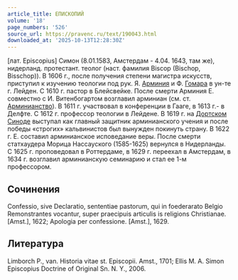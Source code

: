 ```yaml
---
article_title: ЕПИСКОПИЙ
volume: '18'
page_numbers: '526'
source_url: https://pravenc.ru/text/190043.html
downloaded_at: '2025-10-13T12:28:30Z'
---
```


[лат. Episcopius] Симон (8.01.1583, Амстердам - 4.04. 1643, там же), нидерланд. протестант. теолог (наст. фамилия Biscop (Bischop, Bisschop)). В 1606 г., после получения степени магистра искусств, приступил к изучению теологии под рук. Я. [Арминия](https://pravenc.ru/text/Арминия.html) и Ф. [Гомара](https://pravenc.ru/text/Гомара.html) в ун-те г. Лейден. С 1610 г. пастор в Блейсвейке. После смерти Арминия Е. совместно с И. Витенбогартом возглавил арминиан (см. ст. [Арминианство](https://pravenc.ru/text/Арминианство.html)). В 1611 г. участвовал в конференции в Гааге, в 1613 г.- в Делфте. С 1612 г. профессор теологии в Лейдене. В 1619 г. на [Дортском Синоде](<https://pravenc.ru/text/Дортском Синоде.html>) выступал как главный защитник арминианского учения и после победы «строгих» кальвинистов был вынужден покинуть страну. В 1622 г. Е. составил арминианское исповедание веры. После смерти статхаудера Морица Нассауского (1585-1625) вернулся в Нидерланды. С 1625 г. проповедовал в Роттердаме, в 1629 г. переехал в Амстердам, в 1634 г. возглавил арминианскую семинарию и стал ее 1-м профессором.

## Сочинения

Confessio, sive Declaratio, sententiae pastorum, qui in foederarato Belgio Remonstrantes vocantur, super praecipuis articulis is religions Christianae. [Amst.], 1622; Apologia per confessione. [Amst.], 1629.

## Литература

Limborch P., van. Historia vitae st. Episcopii. Amst., 1701; Ellis M. A. Simon Episcopius Doctrine of Original Sn. N. Y., 2006.
